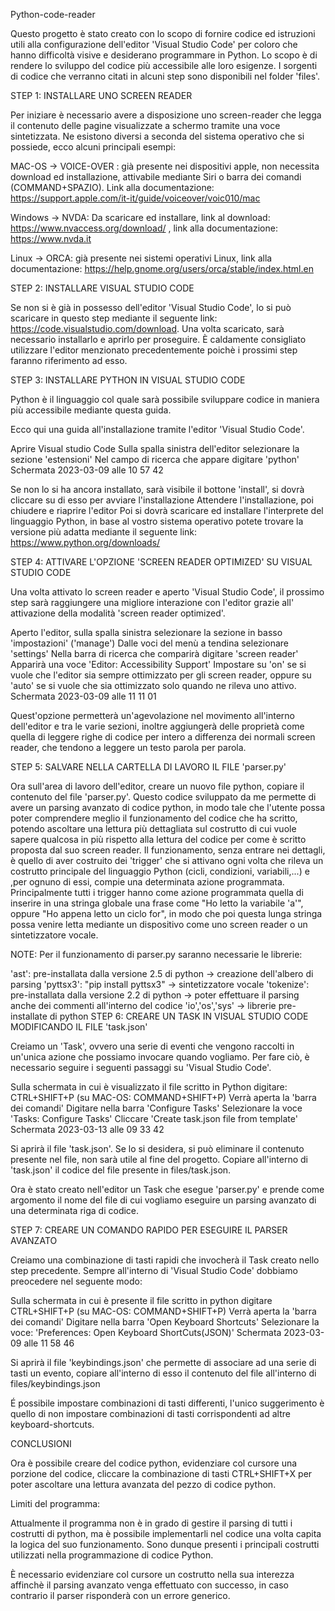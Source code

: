 
Python-code-reader

Questo progetto è stato creato con lo scopo di fornire codice ed istruzioni utili alla configurazione dell'editor 'Visual Studio Code' per coloro che hanno difficoltà visive e desiderano programmare in Python. Lo scopo è di rendere lo sviluppo del codice più accessibile alle loro esigenze. I sorgenti di codice che verranno citati in alcuni step sono disponibili nel folder 'files'.

STEP 1: INSTALLARE UNO SCREEN READER

Per iniziare è necessario avere a disposizione uno screen-reader che legga il contenuto delle pagine visualizzate a schermo tramite una voce sintetizzata. Ne esistono diversi a seconda del sistema operativo che si possiede, ecco alcuni principali esempi:

MAC-OS -> VOICE-OVER : già presente nei dispositivi apple, non necessita download ed installazione, attivabile mediante Siri o barra dei comandi
(COMMAND+SPAZIO). Link alla documentazione: https://support.apple.com/it-it/guide/voiceover/voic010/mac

Windows -> NVDA: Da scaricare ed installare, link al download: https://www.nvaccess.org/download/ , link alla documentazione: https://www.nvda.it

Linux -> ORCA: già presente nei sistemi operativi Linux, link alla documentazione: https://help.gnome.org/users/orca/stable/index.html.en

STEP 2: INSTALLARE VISUAL STUDIO CODE

Se non si è già in possesso dell'editor 'Visual Studio Code', lo si può scaricare in questo step mediante il seguente link: https://code.visualstudio.com/download. Una volta scaricato, sarà necessario installarlo e aprirlo per proseguire. È caldamente consigliato utilizzare l'editor menzionato precedentemente poichè i prossimi step faranno riferimento ad esso.

STEP 3: INSTALLARE PYTHON IN VISUAL STUDIO CODE

Python è il linguaggio col quale sarà possibile sviluppare codice in maniera più accessibile mediante questa guida.

Ecco qui una guida all'installazione tramite l'editor 'Visual Studio Code'.

Aprire Visual studio Code
Sulla spalla sinistra dell'editor selezionare la sezione 'estensioni'
Nel campo di ricerca che appare digitare 'python'
Schermata 2023-03-09 alle 10 57 42

Se non lo si ha ancora installato, sarà visibile il bottone 'install', si dovrà cliccare su di
esso per avviare l'installazione
Attendere l'installazione, poi chiudere e riaprire l'editor
Poi si dovrà scaricare ed installare l'interprete del linguaggio Python, in base al vostro sistema operativo potete trovare la versione più adatta mediante il seguente link: https://www.python.org/downloads/

STEP 4: ATTIVARE L'OPZIONE 'SCREEN READER OPTIMIZED' SU VISUAL STUDIO CODE

Una volta attivato lo screen reader e aperto 'Visual Studio Code', il prossimo step sarà raggiungere una migliore interazione con l'editor grazie all' attivazione della modalità 'screen reader optimized'.

Aperto l'editor, sulla spalla sinistra selezionare la sezione in basso 'impostazioni' ('manage')
Dalle voci del menù a tendina selezionare 'settings'
Nella barra di ricerca che comparirà digitare 'screen reader'
Apparirà una voce 'Editor: Accessibility Support'
Impostare su 'on' se si vuole che l'editor sia sempre ottimizzato per gli screen reader, oppure su 'auto' se si vuole che sia ottimizzato solo quando ne rileva uno attivo.
Schermata 2023-03-09 alle 11 11 01

Quest'opzione permetterà un'agevolazione nel movimento all'interno dell'editor e tra le varie sezioni, inoltre aggiungerà delle proprietà come quella di leggere righe di codice per intero a differenza dei normali screen reader, che tendono a leggere un testo parola per parola.

STEP 5: SALVARE NELLA CARTELLA DI LAVORO IL FILE 'parser.py'

Ora sull'area di lavoro dell'editor, creare un nuovo file python, copiare il contenuto del file 'parser.py'. Questo codice sviluppato da me permette di avere un parsing avanzato di codice python, in modo tale che l'utente possa poter comprendere meglio il funzionamento del codice che ha scritto, potendo ascoltare una lettura più dettagliata sul costrutto di cui vuole sapere qualcosa in più rispetto alla lettura del codice per come è scritto proposta dal suo screen reader. Il funzionamento, senza entrare nei dettagli, è quello di aver costruito dei 'trigger' che si attivano ogni volta che rileva un costrutto principale del linguaggio Python (cicli, condizioni, variabili,...) e ,per ognuno di essi, compie una determinata azione programmata. Principalmente tutti i trigger hanno come azione programmata quella di inserire in una stringa globale una frase come "Ho letto la variabile 'a'", oppure "Ho appena letto un ciclo for", in modo che poi questa lunga stringa possa venire letta mediante un dispositivo come uno screen reader o un sintetizzatore vocale.

NOTE: Per il funzionamento di parser.py saranno necessarie le librerie:

'ast': pre-installata dalla versione 2.5 di python -> creazione dell'albero di parsing
'pyttsx3': "pip install pyttsx3" -> sintetizzatore vocale
'tokenize': pre-installata dalla versione 2.2 di python -> poter effettuare il parsing anche dei commenti all'interno del codice
'io','os','sys' -> librerie pre-installate di python
STEP 6: CREARE UN TASK IN VISUAL STUDIO CODE MODIFICANDO IL FILE 'task.json'

Creiamo un 'Task', ovvero una serie di eventi che vengono raccolti in un'unica azione che possiamo invocare quando vogliamo. Per fare ciò, è necessario seguire i seguenti passaggi su 'Visual Studio Code'.

Sulla schermata in cui è visualizzato il file scritto in Python digitare: CTRL+SHIFT+P (su MAC-OS: COMMAND+SHIFT+P)
Verrà aperta la 'barra dei comandi'
Digitare nella barra 'Configure Tasks'
Selezionare la voce 'Tasks: Configure Tasks'
Cliccare 'Create task.json file from template'
Schermata 2023-03-13 alle 09 33 42

Si aprirà il file 'task.json'. Se lo si desidera, si può eliminare il contenuto presente nel file, non sarà utile al fine del progetto. Copiare all'interno di 'task.json' il codice del file presente in files/task.json.

Ora è stato creato nell'editor un Task che esegue 'parser.py' e prende come argomento il nome del file di cui vogliamo eseguire un parsing avanzato di una determinata riga di codice.

STEP 7: CREARE UN COMANDO RAPIDO PER ESEGUIRE IL PARSER AVANZATO

Creiamo una combinazione di tasti rapidi che invocherà il Task creato nello step precedente. Sempre all'interno di 'Visual Studio Code' dobbiamo preocedere nel seguente modo:

Sulla schermata in cui è presente il file scritto in python digitare CTRL+SHIFT+P (su MAC-OS: COMMAND+SHIFT+P)
Verrà aperta la 'barra dei comandi'
Digitare nella barra 'Open Keyboard Shortcuts'
Selezionare la voce: 'Preferences: Open Keyboard ShortCuts(JSON)'
Schermata 2023-03-09 alle 11 58 46

Si aprirà il file 'keybindings.json' che permette di associare ad una serie di tasti un evento, copiare all'interno di esso il contenuto del file all'interno di files/keybindings.json

É possibile impostare combinazioni di tasti differenti, l'unico suggerimento è quello di non impostare combinazioni di tasti corrispondenti ad altre keyboard-shortcuts.

CONCLUSIONI

Ora è possibile creare del codice python, evidenziare col cursore una porzione del codice, cliccare la combinazione di tasti CTRL+SHIFT+X per poter ascoltare una lettura avanzata del pezzo di codice python.

Limiti del programma:

Attualmente il programma non è in grado di gestire il parsing di tutti i costrutti di python, ma è possibile implementarli nel codice una volta capita la logica del suo funzionamento. Sono dunque presenti i principali costrutti utilizzati nella programmazione di codice Python.

È necessario evidenziare col cursore un costrutto nella sua interezza affinchè il parsing avanzato venga effettuato con successo, in caso contrario il parser risponderà con un errore generico.
